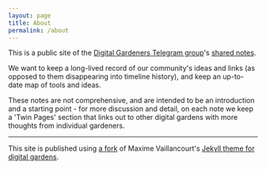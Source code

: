 ```yaml
---
layout: page
title: About
permalink: /about
---
```


This is a public site of the [Digital Gardeners Telegram group](https://nesslabs.com/digital-gardeners)'s [shared notes](https://github.com/digitalgardeners/notes).

We want to keep a long-lived record of our community's ideas and links (as opposed to them disappearing into timeline history), and keep an up-to-date map of tools and ideas.

These notes are not comprehensive, and are intended to be an introduction and a starting point - for more discussion and detail, on each note we keep a 'Twin Pages' section that links out to other digital gardens with more thoughts from individual gardeners.

---

This site is published using [a fork](https://github.com/digitalgardeners/digital-garden-jekyll-template) of Maxime Vaillancourt's [Jekyll theme for digital gardens](https://github.com/maximevaillancourt/digital-garden-jekyll-template).

